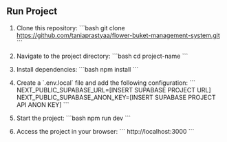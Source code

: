 ## Run Project

1. Clone this repository:
   \`\`\`bash
   git clone https://github.com/taniaprastyaa/flower-buket-management-system.git
   \`\`\`

2. Navigate to the project directory:
   \`\`\`bash
   cd project-name
   \`\`\`

3. Install dependencies:
   \`\`\`bash
   npm install
   \`\`\`

4. Create a \`.env.local\` file and add the following configuration:
   \`\`\`
   NEXT_PUBLIC_SUPABASE_URL=[INSERT SUPABASE PROJECT URL]
   NEXT_PUBLIC_SUPABASE_ANON_KEY=[INSERT SUPABASE PROJECT API ANON KEY]
   \`\`\`

5. Start the project:
   \`\`\`bash
   npm run dev
   \`\`\`

6. Access the project in your browser:
   \`\`\`
   http://localhost:3000
   \`\`\`